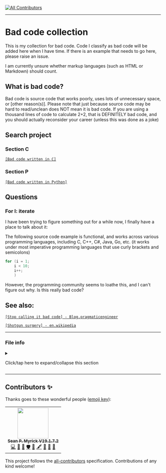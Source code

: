 
<!-- ALL-CONTRIBUTORS-BADGE:START - Do not remove or modify this section -->
[![All Contributors](https://img.shields.io/badge/all_contributors-1-orange.svg?style=flat-square)](#contributors-)
<!-- ALL-CONTRIBUTORS-BADGE:END -->
***

# Bad code collection

This is my collection for bad code. Code I classify as bad code will be added here when I have time. If there is an example that needs to go here, please raise an issue.

I am currently unsure whether markup languages (such as HTML or Markdown) should count.

## What is bad code?

Bad code is source code that works poorly, uses lots of unnecessary space, or [other reason(s)]. Please note that just because source code may be hard to read/unclean does NOT mean it is bad code. If you are using a thousand lines of code to calculate 2+2, that is DEFINITELY bad code, and you should actually reconsider your career (unless this was done as a joke)

## Search project

### Section C

[`[Bad code written in C]`](/By-Language/C/C/)

### Section P

[`[Bad code written in Python]`](/By-Language/P/Python/)

## Questions

### For I: iterate

I have been trying to figure something out for a while now, I finally have a place to talk about it:

The following source code example is functional, and works across various programming languages, including C, C++, C#, Java, Go, etc. (it works under most imperative programming languages that use curly brackets and semicolons)

```c
for (i = 1;
	i < 10;
	i++;
	)
```

However, the programming community seems to loathe this, and I can't figure out why. Is this really bad code?

## See also:

[`[Stop calling it bad code] - Blog.pragmaticengineer`](https://blog.pragmaticengineer.com/bad-code/)

[`[Shotgun surgery] - en.wikipedia`](https://en.wikipedia.org/wiki/Shotgun_surgery/)

***

### File info

<details><summary><p lang="en">Click/tap here to expand/collapse this section</p></summary>

**File type:** `Markdown (*.md *.mkd *.mdown *.markdown)`

**File version:** `2 (Monday, 2022 March 14th at 2:52 pm)`

**Line count (including blank lines and compiler line):** `72`

**Current article language:** `English (EN_US)` / `Markdown (CommonMark)` / `HTML5 (HyperText Markup Language 5.3)`

**Encoding:** `UTF-8 (Emoji 12.0 or higher recommended)`

**All times are UTC-7 (PDT/Pacific Time)** `(Please also account for DST (Daylight Savings Time) for older/newer entries up until it is abolished/no longer followed)`

Note that on 2022, Sunday, March 13th at 2:00 am PST, the time jumped ahead 1 hour to 3:00 am.

**You may need special rendering support for the `<details>` HTML tag being used in this document**

</details>

***

## Contributors ✨

Thanks goes to these wonderful people ([emoji key](https://allcontributors.org/docs/en/emoji-key)):

<!-- ALL-CONTRIBUTORS-LIST:START - Do not remove or modify this section -->
<!-- prettier-ignore-start -->
<!-- markdownlint-disable -->
<table>
  <tr>
    <td align="center"><a href="https://gist.github.com/seanpm2001/7e40a0e13c066a57577d8200b1afc6a3"><img src="https://avatars.githubusercontent.com/u/65933340?v=4?s=100" width="100px;" alt=""/><br /><sub><b>Sean P. Myrick V19.1.7.2</b></sub></a><br /><a href="https://github.com/seanpm2001/Bad-Code-Collection/commits?author=seanpm2001" title="Code">💻</a> <a href="https://github.com/seanpm2001/Bad-Code-Collection/commits?author=seanpm2001" title="Documentation">📖</a> <a href="#projectManagement-seanpm2001" title="Project Management">📆</a> <a href="#security-seanpm2001" title="Security">🛡️</a> <a href="#data-seanpm2001" title="Data">🔣</a> <a href="#content-seanpm2001" title="Content">🖋</a> <a href="#design-seanpm2001" title="Design">🎨</a> <a href="#maintenance-seanpm2001" title="Maintenance">🚧</a> <a href="#ideas-seanpm2001" title="Ideas, Planning, & Feedback">🤔</a></td>
  </tr>
</table>

<!-- markdownlint-restore -->
<!-- prettier-ignore-end -->

<!-- ALL-CONTRIBUTORS-LIST:END -->

This project follows the [all-contributors](https://github.com/all-contributors/all-contributors) specification. Contributions of any kind welcome!
